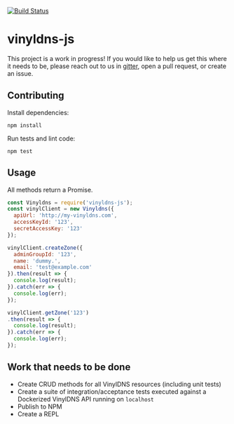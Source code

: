 [![Build Status](https://travis-ci.org/vinyldns/vinyldns-js.svg?branch=master)](https://travis-ci.org/vinyldns/vinyldns-js)

# vinyldns-js

This project is a work in progress! If you would like to help us get this where it needs to be, please reach out to us in [gitter](https://gitter.im/vinyldns), open a pull request, or create an issue.

## Contributing

Install dependencies:

```
npm install
```

Run tests and lint code:

```
npm test
```

## Usage

All methods return a Promise.

```javascript
const Vinyldns = require('vinyldns-js');
const vinylClient = new Vinyldns({
  apiUrl: 'http://my-vinyldns.com',
  accessKeyId: '123',
  secretAccessKey: '123'
});

vinylClient.createZone({
  adminGroupId: '123',
  name: 'dummy.',
  email: 'test@example.com'
}).then(result => {
  console.log(result);
}).catch(err => {
  console.log(err);
});

vinylClient.getZone('123')
.then(result => {
  console.log(result);
}).catch(err => {
  console.log(err);
});
```

## Work that needs to be done

* Create CRUD methods for all VinylDNS resources (including unit tests)
* Create a suite of integration/acceptance tests executed against a Dockerized VinylDNS API running on `localhost`
* Publish to NPM
* Create a REPL
